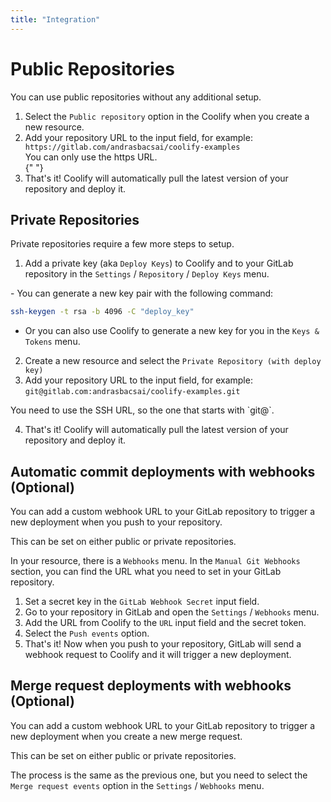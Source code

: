 ```yaml
---
title: "Integration"
---
```


# Public Repositories

You can use public repositories without any additional setup.

1. Select the `Public repository` option in the Coolify when you create a new resource.
2. Add your repository URL to the input field, for example: `https://gitlab.com/andrasbacsai/coolify-examples`
   <Aside type="caution">You can only use the https URL.</Aside>{" "}
3. That's it! Coolify will automatically pull the latest version of your repository and deploy it.

## Private Repositories

Private repositories require a few more steps to setup.

1. Add a private key (aka `Deploy Keys`) to Coolify and to your GitLab repository in the `Settings` / `Repository` / `Deploy Keys` menu.

<Aside type="caution">
  - You can generate a new key pair with the following command: 
  
  ```bash
  ssh-keygen -t rsa -b 4096 -C "deploy_key" 
  ```

  - Or you can also use Coolify to generate a new key for you in the `Keys & Tokens` menu.
</Aside>

2. Create a new resource and select the `Private Repository (with deploy key)`
3. Add your repository URL to the input field, for example: `git@gitlab.com:andrasbacsai/coolify-examples.git`

<Aside type="caution">You need to use the SSH URL, so the one that starts with `git@`.</Aside>

4. That's it! Coolify will automatically pull the latest version of your repository and deploy it.

## Automatic commit deployments with webhooks (Optional)

You can add a custom webhook URL to your GitLab repository to trigger a new deployment when you push to your repository.

<Aside type="caution">This can be set on either public or private repositories.</Aside>

In your resource, there is a `Webhooks` menu. In the `Manual Git Webhooks` section, you can find the URL what you need to set in your GitLab repository.

1. Set a secret key in the `GitLab Webhook Secret` input field.
2. Go to your repository in GitLab and open the `Settings` / `Webhooks` menu.
3. Add the URL from Coolify to the `URL` input field and the secret token.
4. Select the `Push events` option.
5. That's it! Now when you push to your repository, GitLab will send a webhook request to Coolify and it will trigger a new deployment.

## Merge request deployments with webhooks (Optional)

You can add a custom webhook URL to your GitLab repository to trigger a new deployment when you create a new merge request.

<Aside type="caution">This can be set on either public or private repositories.</Aside>

The process is the same as the previous one, but you need to select the `Merge request events` option in the `Settings` / `Webhooks` menu.
